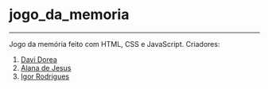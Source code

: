 # jogo_da_memoria
***
Jogo da memória feito com HTML, CSS e JavaScript.
Criadores:
1. [Davi Dorea](https://github.com/ddorea)
2. [Alana de Jesus](https://github.com/lanaajs)
3. [Igor Rodrigues](https://github.com/Igorodri)
